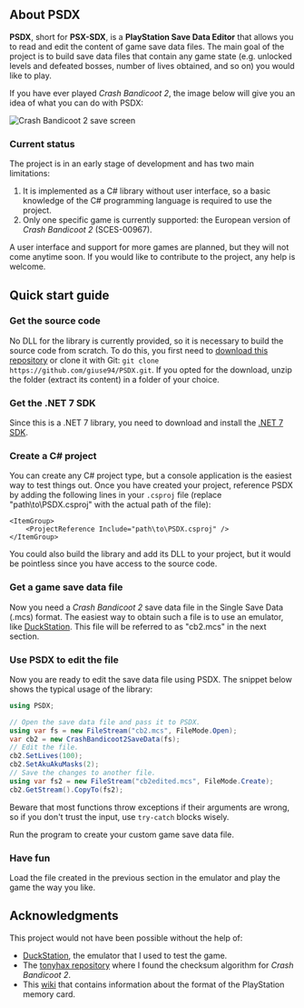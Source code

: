 ## About PSDX
**PSDX**, short for **PSX-SDX**, is a **PlayStation Save Data Editor** that allows you to read and edit the content of game save data files.
The main goal of the project is to build save data files that contain any game state (e.g. unlocked levels and defeated bosses, number of lives obtained, and so on) you would like to play.

If you have ever played *Crash Bandicoot 2*, the image below will give you an idea of what you can do with PSDX:

![Crash Bandicoot 2 save screen](https://github.com/giuse94/PSDX/assets/59248203/01e2ac4f-b182-46a8-a2cf-57d2432c8a1d)

### Current status
The project is in an early stage of development and has two main limitations:
1. It is implemented as a C# library without user interface, so a basic knowledge of the C# programming language is required to use the project.
2. Only one specific game is currently supported: the European version of *Crash Bandicoot 2* (SCES-00967).

A user interface and support for more games are planned, but they will not come anytime soon.
If you would like to contribute to the project, any help is welcome.

## Quick start guide
### Get the source code
No DLL for the library is currently provided, so it is necessary to build the source code from scratch.
To do this, you first need to [download this repository](https://github.com/giuse94/PSDX/archive/refs/heads/main.zip) or clone it with Git: `git clone https://github.com/giuse94/PSDX.git`.
If you opted for the download, unzip the folder (extract its content) in a folder of your choice.

### Get the .NET 7 SDK
Since this is a .NET 7 library, you need to download and install the [.NET 7 SDK](https://dotnet.microsoft.com/en-us/download/dotnet/7.0).

### Create a C# project
You can create any C# project type, but a console application is the easiest way to test things out.
Once you have created your project, reference PSDX by adding the following lines in your `.csproj` file (replace "path\to\PSDX.csproj" with the actual path of the file):
```
<ItemGroup>
    <ProjectReference Include="path\to\PSDX.csproj" />
</ItemGroup>
```

You could also build the library and add its DLL to your project, but it would be pointless since you have access to the source code.

### Get a game save data file
Now you need a *Crash Bandicoot 2* save data file in the Single Save Data (.mcs) format.
The easiest way to obtain such a file is to use an emulator, like [DuckStation](https://github.com/stenzek/duckstation/).
This file will be referred to as "cb2.mcs" in the next section.

### Use PSDX to edit the file
Now you are ready to edit the save data file using PSDX.
The snippet below shows the typical usage of the library:
```c#
using PSDX;

// Open the save data file and pass it to PSDX.
using var fs = new FileStream("cb2.mcs", FileMode.Open);
var cb2 = new CrashBandicoot2SaveData(fs);
// Edit the file.
cb2.SetLives(100);
cb2.SetAkuAkuMasks(2);
// Save the changes to another file.
using var fs2 = new FileStream("cb2edited.mcs", FileMode.Create);
cb2.GetStream().CopyTo(fs2);
```

Beware that most functions throw exceptions if their arguments are wrong, so if you don't trust the input,  use `try-catch` blocks wisely.

Run the program to create your custom game save data file.

### Have fun
Load the file created in the previous section in the emulator and play the game the way you like.

## Acknowledgments
This project would not have been possible without the help of:
- [DuckStation](https://github.com/stenzek/duckstation/), the emulator that I used to test the game.
- The [tonyhax repository](https://github.com/socram8888/tonyhax) where I found the checksum algorithm for *Crash Bandicoot 2*.
- This [wiki](https://www.psdevwiki.com/ps3/PS1_Savedata) that contains information about the format of the PlayStation memory card.
